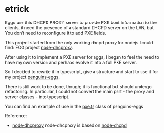 # etrick

Eggs use this DHCPD PROXY server to provide PXE boot information to the clients, it need the presence of a standard DHCPD server on the LAN, but You don't need to reconfigure it to add PXE fields.

This project started from the only working dhcpd proxy for nodejs I could find: FOG project [node-dhcproxy](https://github.com/FOGProject/node-dhcproxy).

After using it to implement a PXE server for eggs, I began to feel the need to have my own version and perhaps evolve it into a full PXE server.

So I decided to rewrite it in typescript, give a structure and start to use it for my project [penguins-eggs](https://github.com/pieroproietti/penguins-eggs).

There is still work to be done, though; it is functional but should undergo refactoring. In particular, I could not convert the main part - the proxy and server classes - into typescript.

You can find an example of use in the [pxe.ts](https://github.com/pieroproietti/penguins-eggs/blob/master/src/classes/pxe.ts) class of penguins-eggs 


Reference:
* [node-dhcproxy](https://github.com/FOGProject/node-dhcproxy) node-dhcproxy is based on [node-dhcpd](https://github.com/glaszig/node-dhcpd)

 
